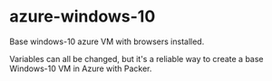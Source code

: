 # azure-windows-10
Base windows-10 azure VM with browsers installed.

Variables can all be changed, but it's a reliable way to create a base Windows-10 VM in Azure with Packer.
